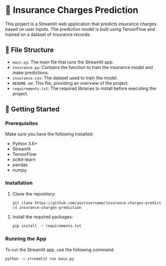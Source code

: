 # 🏥 Insurance Charges Prediction

This project is a Streamlit web application that predicts insurance charges based on user inputs. The prediction model is built using TensorFlow and trained on a dataset of insurance records.

## 📁 File Structure

- `main.py`: The main file that runs the Streamlit app.
- `insurance.py`: Contains the function to train the insurance model and make predictions.
- `insurance.csv`: The dataset used to train the model.
- `README.md`: This file, providing an overview of the project.
- `requirements.txt`: The required libraries to install before executing the project.

## 🚀 Getting Started

### Prerequisites

Make sure you have the following installed:

- Python 3.6+
- Streamlit
- TensorFlow
- scikit-learn
- pandas
- numpy

### Installation

1. Clone the repository:
    ```bash
    git clone https://github.com/yourusername/insurance-charges-prediction.git
    cd insurance-charges-prediction
    ```

2. Install the required packages:
    ```bash
    pip install -r requirements.txt
    ```

### Running the App

To run the Streamlit app, use the following command:
```bash
python -m streamlit run main.py
```

